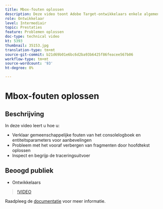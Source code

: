 ```yaml
---
title: Mbox-fouten oplossen
description: Deze video toont Adobe Target-ontwikkelaars enkele algemene fouten in het consolelogboek en entiteitsparameters voor aanbevelingen. Leer hoe u problemen kunt oplossen met de hoofdtekst die het codefragmentprobleem voorverbergt en hoe u de traceringsuitvoer kunt inspecteren en begrijpen.
role: Ontwikkelaar
level: Intermediair
topic: Prestaties
feature: Problemen oplossen
doc-type: technical video
kt: 5393
thumbnail: 35153.jpg
translation-type: tm+mt
source-git-commit: b21d69b01e6bc6d2ba93b6425f86feacee567b06
workflow-type: tm+mt
source-wordcount: '93'
ht-degree: 0%

---
```



# Mbox-fouten oplossen

## Beschrijving

In deze video leert u hoe u:

* Verklaar gemeenschappelijke fouten van het consolelogboek en entiteitsparameters voor aanbevelingen
* Probleem met het vooraf verbergen van fragmenten door hoofdtekst oplossen
* Inspect en begrijp de traceringsuitvoer

## Beoogd publiek

* Ontwikkelaars

>[!VIDEO](https://video.tv.adobe.com/v/35153/?quality=12)

Raadpleeg de [documentatie](https://docs.adobe.com/content/help/en/target/using/troubleshoot/troubleshooting-target.html) voor meer informatie.
